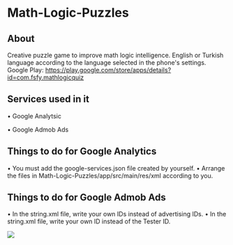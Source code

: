 # Math-Logic-Puzzles

## About
Creative puzzle game to improve math logic intelligence. English or Turkish language according to the language selected in the phone's settings.
Google Play: https://play.google.com/store/apps/details?id=com.fsfy.mathlogicquiz

## Services used in it
• Google Analytsic

• Google Admob Ads

## Things to do for Google Analytics
• You must add the google-services.json file created by yourself.
• Arrange the files in Math-Logic-Puzzles/app/src/main/res/xml according to you.

## Things to do for Google Admob Ads
• In the string.xml file, write your own IDs instead of advertising IDs.
• In the string.xml file, write your own ID instead of the Tester ID.

![](https://user-images.githubusercontent.com/25348044/95674505-4c2ffa00-0bb9-11eb-9f1d-5e748b552cca.jpg)
